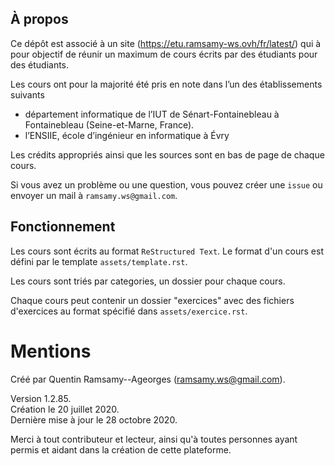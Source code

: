## À propos

Ce dépôt est associé à un site
(https://etu.ramsamy-ws.ovh/fr/latest/)
qui à pour objectif de réunir un maximum de cours écrits 
par des étudiants pour des étudiants.

Les cours ont pour la majorité été pris en note dans l’un des 
établissements suivants

* département informatique de l’IUT de Sénart-Fontainebleau à 
Fontainebleau (Seine-et-Marne, France).
* l’ENSIIE, école d’ingénieur en informatique à Évry

Les crédits appropriés ainsi que les sources sont en bas 
de page de chaque cours.

Si vous avez un problème ou une question, vous pouvez créer
une `issue` ou envoyer un mail à `ramsamy.ws@gmail.com`.

## Fonctionnement

Les cours sont écrits au format `ReStructured Text`. Le format
d'un cours est défini par le template `assets/template.rst`.

Les cours sont triés par categories, un dossier pour chaque cours.

Chaque cours peut contenir un dossier "exercices" avec des fichiers
d'exercices au format spécifié dans `assets/exercice.rst`.

# Mentions

Créé par Quentin Ramsamy--Ageorges (ramsamy.ws@gmail.com).

Version 1.2.85.
\
Création le 20 juillet 2020.
\
Dernière mise à jour le 28 octobre 2020.

Merci à tout contributeur et lecteur, ainsi qu'à toutes
personnes ayant permis et aidant dans la création de cette plateforme.